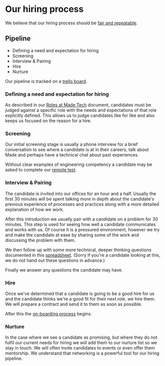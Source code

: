 # Our hiring process

We believe that our hiring process should be [fair and repeatable](rationale.md).

## Pipeline

 - Defining a need and expectation for hiring
 - Screening
 - Interview & Pairing
 - Hire
 - Nurture

Our pipeline is tracked on a [trello board](https://trello.com/b/0kmnv5Wo/recruitment).

### Defining a need and expectation for hiring

As described in our [Roles at Made Tech](../roles/README.md) document, candidates must be judged against a specific role with the needs and expectations of that role explicitly defined. This allows us to judge candidates like for like and also keeps us focused on the reason for a hire.

### Screening

Our initial screening stage is usually a phone interview for a brief conversation to see where a candidate is at in their careers, talk about Made and perhaps have a technical chat about past experiences.

Without clear examples of engineering competency a candidate may be asked to complete our [remote test](remote_test/README.md).

### Interview & Pairing

The candidate is invited into our offices for an hour and a half. Usually the first 30 minutes will be spent talking more in depth about the candidate's previous experience of processes and practices along with a more detailed explanation of how we work.

After this introduction we usually pair with a candidate on a problem for 30 minutes. This step is used for seeing how well a candidate communicates and works with us. Of course it is a pressured environment, however we try and make the candidate at ease by sharing some of the work and discussing the problem with them.

We then follow up with some more technical, deeper thinking questions documented in this [spreadsheet](https://docs.google.com/spreadsheets/d/1gzOeu_a9uPdOA0roY1oMo_S4pLQCCdrysgyFANcu0FA/edit#gid=1588607612). (Sorry if you're a candidate looking at this, we do not hand out these questions in advance.)

Finally we answer any questions the candidate may have.

### Hire

Once we've determined that a candidate is going to be a good hire for us and the candidate thinks we're a good fit for their next role, we hire them. We will prepare a contract and send it to them as soon as possible.

After this the [on-boarding process](../company/first_day.md) begins.

### Nurture

In the case where we see a candidate as promising, but where they do not fulfil our current needs for hiring we will add them to our nurture list so we stay in touch. We will often invite candidates to events or even offer them mentorship. We understand that networking is a powerful tool for our hiring pipeline.
